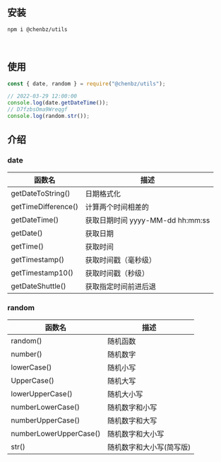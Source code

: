 ## 安装

```bash
npm i @chenbz/utils
```

<br />

## 使用

```js
const { date, random } = require("@chenbz/utils");

// 2022-03-29 12:00:00
console.log(date.getDateTime());
// D7fzbsOma9Wreqgf
console.log(random.str());
```



## 介绍

### date

| 函数名              | 描述                             |
| ------------------- | -------------------------------- |
| getDateToString()   | 日期格式化                       |
| getTimeDifference() | 计算两个时间相差的               |
| getDateTime()       | 获取日期时间 yyyy-MM-dd hh:mm:ss |
| getDate()           | 获取日期                         |
| getTime()           | 获取时间                         |
| getTimestamp()      | 获取时间戳（毫秒级）             |
| getTimestamp10()    | 获取时间戳（秒级）               |
| getDateShuttle()    | 获取指定时间前进后退             |

### random

| 函数名                 | 描述                     |
| ---------------------- | ------------------------ |
| random()               | 随机函数                 |
| number()               | 随机数字                 |
| lowerCase()            | 随机小写                 |
| UpperCase()            | 随机大写                 |
| lowerUpperCase()       | 随机大小写               |
| numberLowerCase()      | 随机数字和小写           |
| numberUpperCase()      | 随机数字和大写           |
| numberLowerUpperCase() | 随机数字和大小写         |
| str()                  | 随机数字和大小写(简写版) |